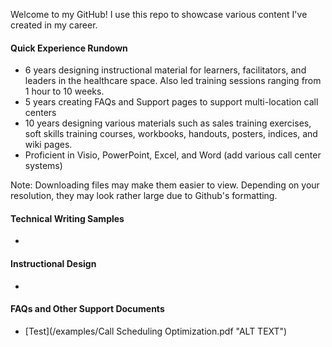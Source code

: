 Welcome to my GitHub! I use this repo to showcase various content I've created in my career. 

#### Quick Experience Rundown
* 6 years designing instructional material for learners, facilitators, and leaders in the healthcare space. Also led training sessions ranging from 1 hour to 10 weeks. 
* 5 years creating FAQs and Support pages to support multi-location call centers
* 10 years designing various materials such as sales training exercises, soft skills training courses, workbooks, handouts, posters, indices, and wiki pages. 
* Proficient in Visio, PowerPoint, Excel, and Word (add various call center systems)

Note: Downloading files may make them easier to view. Depending on your resolution, they may look rather large due to Github's formatting.

#### Technical Writing Samples
* 
#### Instructional Design
* 

#### FAQs and Other Support Documents
* [Test](/examples/Call Scheduling Optimization.pdf "ALT TEXT")

